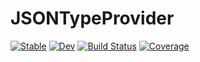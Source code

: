 # JSONTypeProvider

[![Stable](https://img.shields.io/badge/docs-stable-blue.svg)](https://mcmgrath13.github.io/JSONTypeProvider.jl/stable)
[![Dev](https://img.shields.io/badge/docs-dev-blue.svg)](https://mcmgrath13.github.io/JSONTypeProvider.jl/dev)
[![Build Status](https://github.com/mcmgrath13/JSONTypeProvider.jl/workflows/CI/badge.svg)](https://github.com/mcmgrath13/JSONTypeProvider.jl/actions)
[![Coverage](https://codecov.io/gh/mcmgrath13/JSONTypeProvider.jl/branch/master/graph/badge.svg)](https://codecov.io/gh/mcmgrath13/JSONTypeProvider.jl)
